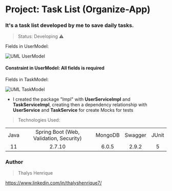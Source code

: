 # Project: Task List (Organize-App)

### It's a task list developed by me to save daily tasks.

> Status: Developing ⚠️

Fields in UserModel:

![UML UserModel](https://github.com/thalyshenrique7/organize-app/assets/100730757/e07f7d07-7108-4402-8e65-dc424b5eb29c)

#### Constraint in UserModel: All fields is required

Fields in TaskModel:

![UML TaskModel](https://github.com/thalyshenrique7/organize-app/assets/100730757/ff5d7f2c-ebd5-4f2e-9257-6639e4f7b0c9)

+ I created the package "Impl" with <b>UserServiceImpl</b> and <b>TaskServiceImpl</b>, creating then 
a dependency relationship with <b>UserService</b> and <b>TaskService</b> for create Mocks for tests

> Technologies Used:

<table>
<tr align="center">
<td>Java</td>
<td>Spring Boot (Web, Validation, Security)</td>
<td>MongoDB</td>
<td>Swagger</td>
<td>JUnit</td>
</tr>

<tr align="center">
<td>11</td>
<td>2.7.10</td>
<td>6.0.5</td>
<td>2.9.2</td>
<td>5</td>
</tr>
</table>

### Author
> Thalys Henrique

https://www.linkedin.com/in/thalyshenrique7/
